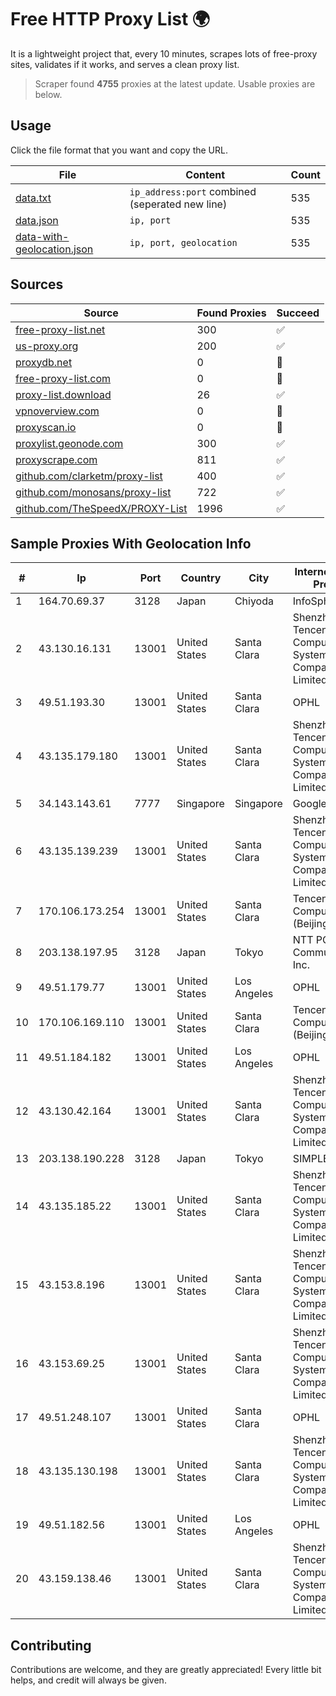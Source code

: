 
# Free HTTP Proxy List 🌍

It is a lightweight project that, every 10 minutes, scrapes lots of free-proxy sites, validates if it works, and serves a clean proxy list.


> Scraper found **4755** proxies at the latest update. Usable proxies are below.

## Usage

Click the file format that you want and copy the URL.


|File|Content|Count|
|----|-------|-----|
|[data.txt](https://raw.githubusercontent.com/themiralay/Proxy-List-World/master/data.txt)|`ip_address:port` combined (seperated new line)|535|
|[data.json](https://raw.githubusercontent.com/themiralay/Proxy-List-World/master/data.json)|`ip, port`|535|
|[data-with-geolocation.json](https://raw.githubusercontent.com/themiralay/Proxy-List-World/master/data-with-geolocation.json)|`ip, port, geolocation`|535|

## Sources

|Source|Found Proxies|Succeed|
|------|-------------|-------|
|[free-proxy-list.net](https://free-proxy-list.net)|300|✅|
|[us-proxy.org](https://www.us-proxy.org)|200|✅|
|[proxydb.net](http://proxydb.net)|0|🚫|
|[free-proxy-list.com](https://free-proxy-list.com/?page=&port=&type%5B%5D=http&type%5B%5D=https&up_time=0&search=Search)|0|🚫|
|[proxy-list.download](https://www.proxy-list.download/HTTP)|26|✅|
|[vpnoverview.com](https://vpnoverview.com/privacy/anonymous-browsing/free-proxy-servers)|0|🚫|
|[proxyscan.io](https://www.proxyscan.io)|0|🚫|
|[proxylist.geonode.com](https://proxylist.geonode.com/api/proxy-list?limit=300&page=1&sort_by=lastChecked&sort_type=desc&protocols=http,https)|300|✅|
|[proxyscrape.com](https://api.proxyscrape.com/v2/?request=displayproxies&protocol=http&timeout=10000&country=all&ssl=all&anonymity=all)|811|✅|
|[github.com/clarketm/proxy-list](https://raw.githubusercontent.com/clarketm/proxy-list/master/proxy-list-raw.txt)|400|✅|
|[github.com/monosans/proxy-list](https://raw.githubusercontent.com/monosans/proxy-list/main/proxies/http.txt)|722|✅|
|[github.com/TheSpeedX/PROXY-List](https://raw.githubusercontent.com/TheSpeedX/PROXY-List/master/http.txt)|1996|✅|


## Sample Proxies With Geolocation Info

|#|Ip|Port|Country|City|Internet Service Provider|
|-|--|----|-------|----|-------------------------|
|1|164.70.69.37|3128|Japan|Chiyoda|InfoSphere|
|2|43.130.16.131|13001|United States|Santa Clara|Shenzhen Tencent Computer Systems Company Limited|
|3|49.51.193.30|13001|United States|Santa Clara|OPHL|
|4|43.135.179.180|13001|United States|Santa Clara|Shenzhen Tencent Computer Systems Company Limited|
|5|34.143.143.61|7777|Singapore|Singapore|Google LLC|
|6|43.135.139.239|13001|United States|Santa Clara|Shenzhen Tencent Computer Systems Company Limited|
|7|170.106.173.254|13001|United States|Santa Clara|Tencent Cloud Computing (Beijing) Co|
|8|203.138.197.95|3128|Japan|Tokyo|NTT PC Communications, Inc.|
|9|49.51.179.77|13001|United States|Los Angeles|OPHL|
|10|170.106.169.110|13001|United States|Santa Clara|Tencent Cloud Computing (Beijing) Co|
|11|49.51.184.182|13001|United States|Los Angeles|OPHL|
|12|43.130.42.164|13001|United States|Santa Clara|Shenzhen Tencent Computer Systems Company Limited|
|13|203.138.190.228|3128|Japan|Tokyo|SIMPLEIA|
|14|43.135.185.22|13001|United States|Santa Clara|Shenzhen Tencent Computer Systems Company Limited|
|15|43.153.8.196|13001|United States|Santa Clara|Shenzhen Tencent Computer Systems Company Limited|
|16|43.153.69.25|13001|United States|Santa Clara|Shenzhen Tencent Computer Systems Company Limited|
|17|49.51.248.107|13001|United States|Santa Clara|OPHL|
|18|43.135.130.198|13001|United States|Santa Clara|Shenzhen Tencent Computer Systems Company Limited|
|19|49.51.182.56|13001|United States|Los Angeles|OPHL|
|20|43.159.138.46|13001|United States|Santa Clara|Shenzhen Tencent Computer Systems Company Limited|



## Contributing

Contributions are welcome, and they are greatly appreciated! Every
little bit helps, and credit will always be given.

